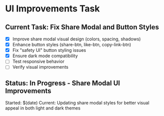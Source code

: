 # UI Improvements Task

## Current Task: Fix Share Modal and Button Styles
- [x] Improve share modal visual design (colors, spacing, shadows)
- [x] Enhance button styles (share-btn, like-btn, copy-link-btn)
- [x] Fix "safety UI" button styling issues
- [x] Ensure dark mode compatibility
- [ ] Test responsive behavior
- [ ] Verify visual improvements

## Status: In Progress - Share Modal UI Improvements
Started: $(date)
Current: Updating share modal styles for better visual appeal in both light and dark themes
